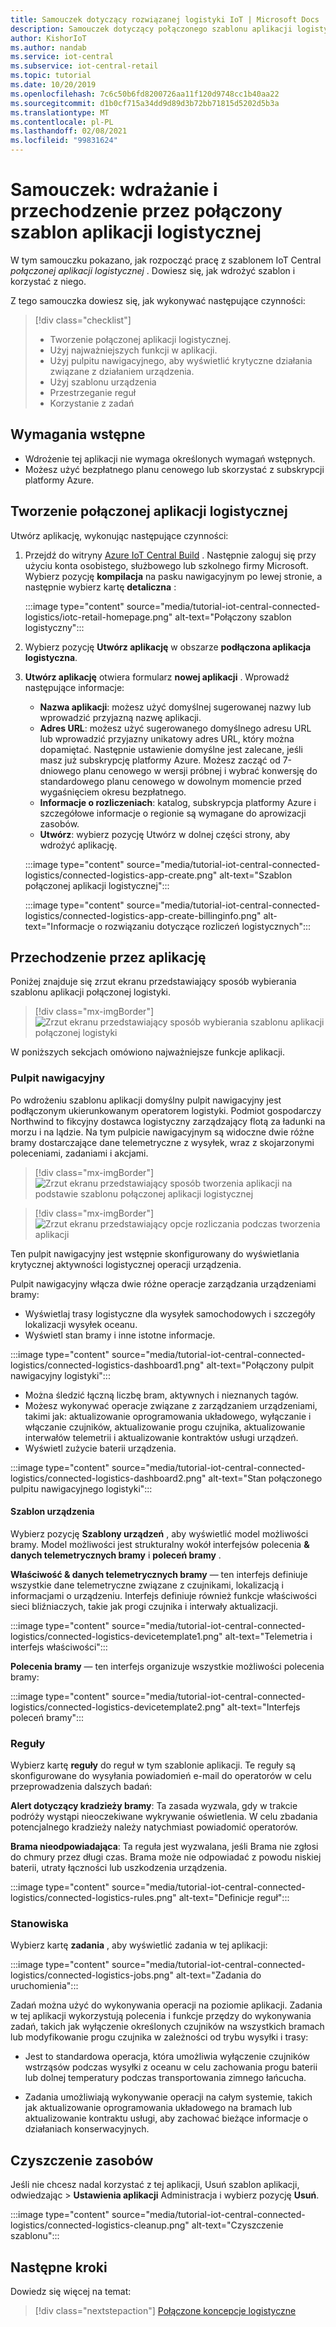 ```yaml
---
title: Samouczek dotyczący rozwiązanej logistyki IoT | Microsoft Docs
description: Samouczek dotyczący połączonego szablonu aplikacji logistycznej dla IoT Central
author: KishorIoT
ms.author: nandab
ms.service: iot-central
ms.subservice: iot-central-retail
ms.topic: tutorial
ms.date: 10/20/2019
ms.openlocfilehash: 7c6c50b6fd8200726aa11f120d9748cc1b40aa22
ms.sourcegitcommit: d1b0cf715a34dd9d89d3b72bb71815d5202d5b3a
ms.translationtype: MT
ms.contentlocale: pl-PL
ms.lasthandoff: 02/08/2021
ms.locfileid: "99831624"
---
```

# <a name="tutorial-deploy-and-walk-through-a-connected-logistics-application-template"></a>Samouczek: wdrażanie i przechodzenie przez połączony szablon aplikacji logistycznej

W tym samouczku pokazano, jak rozpocząć pracę z szablonem IoT Central *połączonej aplikacji logistycznej* . Dowiesz się, jak wdrożyć szablon i korzystać z niego.

Z tego samouczka dowiesz się, jak wykonywać następujące czynności:

> [!div class="checklist"]
> * Tworzenie połączonej aplikacji logistycznej.
> * Użyj najważniejszych funkcji w aplikacji.
> * Użyj pulpitu nawigacyjnego, aby wyświetlić krytyczne działania związane z działaniem urządzenia.
> * Użyj szablonu urządzenia
> * Przestrzeganie reguł
> * Korzystanie z zadań

## <a name="prerequisites"></a>Wymagania wstępne

* Wdrożenie tej aplikacji nie wymaga określonych wymagań wstępnych.
* Możesz użyć bezpłatnego planu cenowego lub skorzystać z subskrypcji platformy Azure.

## <a name="create-connected-logistics-application"></a>Tworzenie połączonej aplikacji logistycznej

Utwórz aplikację, wykonując następujące czynności:

1. Przejdź do witryny [Azure IoT Central Build](https://aka.ms/iotcentral) . Następnie zaloguj się przy użyciu konta osobistego, służbowego lub szkolnego firmy Microsoft. Wybierz pozycję **kompilacja** na pasku nawigacyjnym po lewej stronie, a następnie wybierz kartę **detaliczna** :

    :::image type="content" source="media/tutorial-iot-central-connected-logistics/iotc-retail-homepage.png" alt-text="Połączony szablon logistyczny":::

1. Wybierz pozycję **Utwórz aplikację** w obszarze **podłączona aplikacja logistyczna**.

1. **Utwórz aplikację** otwiera formularz **nowej aplikacji** . Wprowadź następujące informacje:


    * **Nazwa aplikacji**: możesz użyć domyślnej sugerowanej nazwy lub wprowadzić przyjazną nazwę aplikacji.
    * **Adres URL**: możesz użyć sugerowanego domyślnego adresu URL lub wprowadzić przyjazny unikatowy adres URL, który można dopamiętać. Następnie ustawienie domyślne jest zalecane, jeśli masz już subskrypcję platformy Azure. Możesz zacząć od 7-dniowego planu cenowego w wersji próbnej i wybrać konwersję do standardowego planu cenowego w dowolnym momencie przed wygaśnięciem okresu bezpłatnego.
    * **Informacje o rozliczeniach**: katalog, subskrypcja platformy Azure i szczegółowe informacje o regionie są wymagane do aprowizacji zasobów.
    * **Utwórz**: wybierz pozycję Utwórz w dolnej części strony, aby wdrożyć aplikację.

    :::image type="content" source="media/tutorial-iot-central-connected-logistics/connected-logistics-app-create.png" alt-text="Szablon połączonej aplikacji logistycznej":::

    :::image type="content" source="media/tutorial-iot-central-connected-logistics/connected-logistics-app-create-billinginfo.png" alt-text="Informacje o rozwiązaniu dotyczące rozliczeń logistycznych":::

## <a name="walk-through-the-application"></a>Przechodzenie przez aplikację

Poniżej znajduje się zrzut ekranu przedstawiający sposób wybierania szablonu aplikacji połączonej logistyki.

> [!div class="mx-imgBorder"]
> ![Zrzut ekranu przedstawiający sposób wybierania szablonu aplikacji połączonej logistyki](./media/tutorial-iot-central-connected-logistics/iotc-retail-homepage.png)

W poniższych sekcjach omówiono najważniejsze funkcje aplikacji.

### <a name="dashboard"></a>Pulpit nawigacyjny

Po wdrożeniu szablonu aplikacji domyślny pulpit nawigacyjny jest podłączonym ukierunkowanym operatorem logistyki. Podmiot gospodarczy Northwind to fikcyjny dostawca logistyczny zarządzający flotą za ładunki na morzu i na lądzie. Na tym pulpicie nawigacyjnym są widoczne dwie różne bramy dostarczające dane telemetryczne z wysyłek, wraz z skojarzonymi poleceniami, zadaniami i akcjami.

> [!div class="mx-imgBorder"]
> ![Zrzut ekranu przedstawiający sposób tworzenia aplikacji na podstawie szablonu połączonej aplikacji logistycznej](./media/tutorial-iot-central-connected-logistics/connected-logistics-app-create.png)

> [!div class="mx-imgBorder"]
> ![Zrzut ekranu przedstawiający opcje rozliczania podczas tworzenia aplikacji](./media/tutorial-iot-central-connected-logistics/connected-logistics-app-create-billinginfo.png)

Ten pulpit nawigacyjny jest wstępnie skonfigurowany do wyświetlania krytycznej aktywności logistycznej operacji urządzenia.

Pulpit nawigacyjny włącza dwie różne operacje zarządzania urządzeniami bramy:

* Wyświetlaj trasy logistyczne dla wysyłek samochodowych i szczegóły lokalizacji wysyłek oceanu.
* Wyświetl stan bramy i inne istotne informacje.

:::image type="content" source="media/tutorial-iot-central-connected-logistics/connected-logistics-dashboard1.png" alt-text="Połączony pulpit nawigacyjny logistyki":::

* Można śledzić łączną liczbę bram, aktywnych i nieznanych tagów.
* Możesz wykonywać operacje związane z zarządzaniem urządzeniami, takimi jak: aktualizowanie oprogramowania układowego, wyłączanie i włączanie czujników, aktualizowanie progu czujnika, aktualizowanie interwałów telemetrii i aktualizowanie kontraktów usługi urządzeń.
* Wyświetl zużycie baterii urządzenia.

:::image type="content" source="media/tutorial-iot-central-connected-logistics/connected-logistics-dashboard2.png" alt-text="Stan połączonego pulpitu nawigacyjnego logistyki":::

#### <a name="device-template"></a>Szablon urządzenia

Wybierz pozycję **Szablony urządzeń** , aby wyświetlić model możliwości bramy. Model możliwości jest strukturalny wokół interfejsów polecenia **& danych telemetrycznych bramy** i **poleceń bramy** .

**Właściwość & danych telemetrycznych bramy** — ten interfejs definiuje wszystkie dane telemetryczne związane z czujnikami, lokalizacją i informacjami o urządzeniu. Interfejs definiuje również funkcje właściwości sieci bliźniaczych, takie jak progi czujnika i interwały aktualizacji.

:::image type="content" source="media/tutorial-iot-central-connected-logistics/connected-logistics-devicetemplate1.png" alt-text="Telemetria i interfejs właściwości":::

**Polecenia bramy** — ten interfejs organizuje wszystkie możliwości polecenia bramy:

:::image type="content" source="media/tutorial-iot-central-connected-logistics/connected-logistics-devicetemplate2.png" alt-text="Interfejs poleceń bramy":::

### <a name="rules"></a>Reguły

Wybierz kartę **reguły** do reguł w tym szablonie aplikacji. Te reguły są skonfigurowane do wysyłania powiadomień e-mail do operatorów w celu przeprowadzenia dalszych badań:

**Alert dotyczący kradzieży bramy**: Ta zasada wyzwala, gdy w trakcie podróży wystąpi nieoczekiwane wykrywanie oświetlenia. W celu zbadania potencjalnego kradzieży należy natychmiast powiadomić operatorów.

**Brama nieodpowiadająca**: Ta reguła jest wyzwalana, jeśli Brama nie zgłosi do chmury przez długi czas. Brama może nie odpowiadać z powodu niskiej baterii, utraty łączności lub uszkodzenia urządzenia.

:::image type="content" source="media/tutorial-iot-central-connected-logistics/connected-logistics-rules.png" alt-text="Definicje reguł":::

### <a name="jobs"></a>Stanowiska

Wybierz kartę **zadania** , aby wyświetlić zadania w tej aplikacji:

:::image type="content" source="media/tutorial-iot-central-connected-logistics/connected-logistics-jobs.png" alt-text="Zadania do uruchomienia":::

Zadań można użyć do wykonywania operacji na poziomie aplikacji. Zadania w tej aplikacji wykorzystują polecenia i funkcje przędzy do wykonywania zadań, takich jak wyłączenie określonych czujników na wszystkich bramach lub modyfikowanie progu czujnika w zależności od trybu wysyłki i trasy:

* Jest to standardowa operacja, która umożliwia wyłączenie czujników wstrząsów podczas wysyłki z oceanu w celu zachowania progu baterii lub dolnej temperatury podczas transportowania zimnego łańcucha.

* Zadania umożliwiają wykonywanie operacji na całym systemie, takich jak aktualizowanie oprogramowania układowego na bramach lub aktualizowanie kontraktu usługi, aby zachować bieżące informacje o działaniach konserwacyjnych.

## <a name="clean-up-resources"></a>Czyszczenie zasobów

Jeśli nie chcesz nadal korzystać z tej aplikacji, Usuń szablon aplikacji, odwiedzając   >  **Ustawienia aplikacji** Administracja i wybierz pozycję **Usuń**.

:::image type="content" source="media/tutorial-iot-central-connected-logistics/connected-logistics-cleanup.png" alt-text="Czyszczenie szablonu":::

## <a name="next-steps"></a>Następne kroki

Dowiedz się więcej na temat:

> [!div class="nextstepaction"]
> [Połączone koncepcje logistyczne](./architecture-connected-logistics.md)

